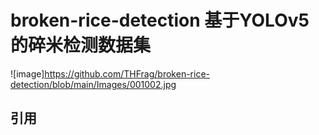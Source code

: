 # broken-rice-detection 基于YOLOv5的碎米检测数据集
![image]https://github.com/THFrag/broken-rice-detection/blob/main/Images/001002.jpg
## 引用
